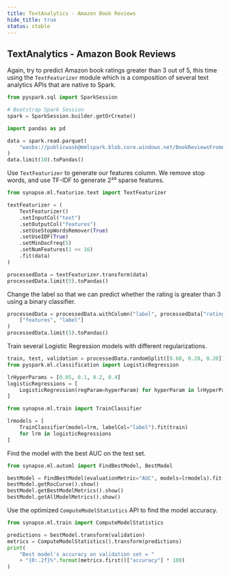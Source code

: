 ```yaml
---
title: TextAnalytics - Amazon Book Reviews
hide_title: true
status: stable
---
```

## TextAnalytics - Amazon Book Reviews

Again, try to predict Amazon book ratings greater than 3 out of 5, this time using
the `TextFeaturizer` module which is a composition of several text analytics APIs that
are native to Spark.


```python
from pyspark.sql import SparkSession

# Bootstrap Spark Session
spark = SparkSession.builder.getOrCreate()
```


```python
import pandas as pd
```


```python
data = spark.read.parquet(
    "wasbs://publicwasb@mmlspark.blob.core.windows.net/BookReviewsFromAmazon10K.parquet"
)
data.limit(10).toPandas()
```

Use `TextFeaturizer` to generate our features column.  We remove stop words, and use TF-IDF
to generate 2²⁰ sparse features.


```python
from synapse.ml.featurize.text import TextFeaturizer

textFeaturizer = (
    TextFeaturizer()
    .setInputCol("text")
    .setOutputCol("features")
    .setUseStopWordsRemover(True)
    .setUseIDF(True)
    .setMinDocFreq(5)
    .setNumFeatures(1 << 16)
    .fit(data)
)
```


```python
processedData = textFeaturizer.transform(data)
processedData.limit(5).toPandas()
```

Change the label so that we can predict whether the rating is greater than 3 using a binary
classifier.


```python
processedData = processedData.withColumn("label", processedData["rating"] > 3).select(
    ["features", "label"]
)
processedData.limit(5).toPandas()
```

Train several Logistic Regression models with different regularizations.


```python
train, test, validation = processedData.randomSplit([0.60, 0.20, 0.20])
from pyspark.ml.classification import LogisticRegression

lrHyperParams = [0.05, 0.1, 0.2, 0.4]
logisticRegressions = [
    LogisticRegression(regParam=hyperParam) for hyperParam in lrHyperParams
]

from synapse.ml.train import TrainClassifier

lrmodels = [
    TrainClassifier(model=lrm, labelCol="label").fit(train)
    for lrm in logisticRegressions
]
```

Find the model with the best AUC on the test set.


```python
from synapse.ml.automl import FindBestModel, BestModel

bestModel = FindBestModel(evaluationMetric="AUC", models=lrmodels).fit(test)
bestModel.getRocCurve().show()
bestModel.getBestModelMetrics().show()
bestModel.getAllModelMetrics().show()
```

Use the optimized `ComputeModelStatistics` API to find the model accuracy.


```python
from synapse.ml.train import ComputeModelStatistics

predictions = bestModel.transform(validation)
metrics = ComputeModelStatistics().transform(predictions)
print(
    "Best model's accuracy on validation set = "
    + "{0:.2f}%".format(metrics.first()["accuracy"] * 100)
)
```
